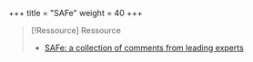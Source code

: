+++
title = "SAFe"
weight = 40
+++

> [!Ressource] Ressource
> - [SAFe: a collection of comments from leading experts](https://www.smharter.com/blog/safe-a-collection-of-comments-from-leading-experts-2/)